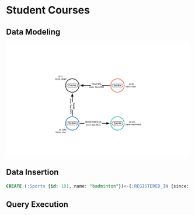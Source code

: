 # Student Courses

## Data Modeling 

![](../images/student-courses.png)

## Data Insertion

```sql
CREATE (:Sports {id: 101, name: "badminton"})<-[:REGISTERED_IN {since: "nov-2023"}]-(:Student {id: 1001, name: "rizvi"})-[:TAKES {since: "Sep-2023"}]->(:Course {id: 1, name: "graph"})<-[:TEACHES {since: "Sep-2020"}]-(:Teacher {id: 11, name: "faaiz"})
```

## Query Execution